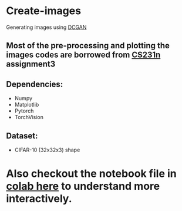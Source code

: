 # Create-images
Generating images using [DCGAN](https://arxiv.org/abs/1511.06434)

## Most of the pre-processing and plotting the images codes are borrowed from [CS231n](https://cs231n.github.io/) assignment3

## Dependencies:
  * Numpy
  * Matplotlib
  * Pytorch
  * TorchVision
## Dataset:
  * CIFAR-10 (32x32x3) shape

# Also checkout the notebook file in [colab here](https://colab.research.google.com/drive/1MAN9UhDcH212zCZwkbPD5dRn-6mzkN8F?usp=sharing) to understand more interactively.

